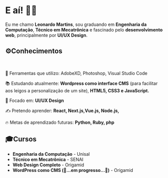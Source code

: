 <h1>E aí! 👋😎 </h1>

<p>Eu me chamo <b>Leonardo Martins</b>, sou graduando em <b>Engenharia da Computação</b>, <b>Técnico em Mecatrônica</b> e fascinado pelo <b>desenvolvimento web</b>, principalmente por <b>UI/UX Design</b>.</p>

<h2>⚙️Conhecimentos</h2>
<p align="left">
  <code><img src="https://img.shields.io/badge/HTML5-E34F26?style=for-the-badge&logo=html5&logoColor=white" alt=""></code>
  <code><img src="https://img.shields.io/badge/CSS3-1572B6?style=for-the-badge&logo=css3&logoColor=whit" alt=""></code>
  <code><img src="https://img.shields.io/badge/JavaScript-F7DF1E?style=for-the-badge&logo=javascript&logoColor=black" alt=""></code>
  <code><img src="https://img.shields.io/badge/PHP-777BB4?style=for-the-badge&logo=php&logoColor=white" alt=""></code>
  <code><img src="https://img.shields.io/badge/WordPress-07445D?style=for-the-badge&logoColor=white" alt=""></code>
</p>


<p>🧰 Ferramentas que utilizo: AdobeXD, Photoshop, Visual Studio Code </p>
<p>📚 Estudando atualmente: <b>Wordpress como interface CMS</b> (para facilitar aos leigos a personalização de um site), <b>HTML5, CSS3 e JavaScript. </b></p>
<p>🎯 Focado em: <b>UI/UX Design</b></p>
<p>✍ Pretendo aprender: <b>React, Next.js,Vue.js, Node.js,</b></p>
<p>🔥 Metas de aprendizado futuras: <b>Python, Ruby, php</b>󠁣󠁯</p>

<h2>🎓Cursos</h2>
<ul>
  <li><b>Engenharia da Computação</b> - Unisal</li>
  <li><b>Técnico em Mecatrônica</b> - SENAI</li>
  <li><b>Web Design Completo</b> - Origamid</li>
  <li><b>WordPress como CMS (🚧...em progresso...🚧)</b> - Origamid</li>
</ul>
